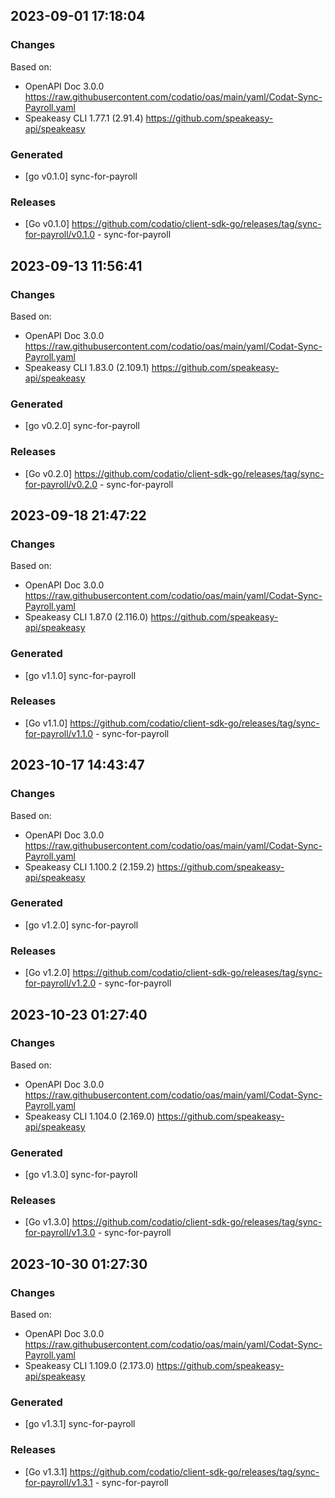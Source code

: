 

## 2023-09-01 17:18:04
### Changes
Based on:
- OpenAPI Doc 3.0.0 https://raw.githubusercontent.com/codatio/oas/main/yaml/Codat-Sync-Payroll.yaml
- Speakeasy CLI 1.77.1 (2.91.4) https://github.com/speakeasy-api/speakeasy
### Generated
- [go v0.1.0] sync-for-payroll
### Releases
- [Go v0.1.0] https://github.com/codatio/client-sdk-go/releases/tag/sync-for-payroll/v0.1.0 - sync-for-payroll

## 2023-09-13 11:56:41
### Changes
Based on:
- OpenAPI Doc 3.0.0 https://raw.githubusercontent.com/codatio/oas/main/yaml/Codat-Sync-Payroll.yaml
- Speakeasy CLI 1.83.0 (2.109.1) https://github.com/speakeasy-api/speakeasy
### Generated
- [go v0.2.0] sync-for-payroll
### Releases
- [Go v0.2.0] https://github.com/codatio/client-sdk-go/releases/tag/sync-for-payroll/v0.2.0 - sync-for-payroll

## 2023-09-18 21:47:22
### Changes
Based on:
- OpenAPI Doc 3.0.0 https://raw.githubusercontent.com/codatio/oas/main/yaml/Codat-Sync-Payroll.yaml
- Speakeasy CLI 1.87.0 (2.116.0) https://github.com/speakeasy-api/speakeasy
### Generated
- [go v1.1.0] sync-for-payroll
### Releases
- [Go v1.1.0] https://github.com/codatio/client-sdk-go/releases/tag/sync-for-payroll/v1.1.0 - sync-for-payroll

## 2023-10-17 14:43:47
### Changes
Based on:
- OpenAPI Doc 3.0.0 https://raw.githubusercontent.com/codatio/oas/main/yaml/Codat-Sync-Payroll.yaml
- Speakeasy CLI 1.100.2 (2.159.2) https://github.com/speakeasy-api/speakeasy
### Generated
- [go v1.2.0] sync-for-payroll
### Releases
- [Go v1.2.0] https://github.com/codatio/client-sdk-go/releases/tag/sync-for-payroll/v1.2.0 - sync-for-payroll

## 2023-10-23 01:27:40
### Changes
Based on:
- OpenAPI Doc 3.0.0 https://raw.githubusercontent.com/codatio/oas/main/yaml/Codat-Sync-Payroll.yaml
- Speakeasy CLI 1.104.0 (2.169.0) https://github.com/speakeasy-api/speakeasy
### Generated
- [go v1.3.0] sync-for-payroll
### Releases
- [Go v1.3.0] https://github.com/codatio/client-sdk-go/releases/tag/sync-for-payroll/v1.3.0 - sync-for-payroll

## 2023-10-30 01:27:30
### Changes
Based on:
- OpenAPI Doc 3.0.0 https://raw.githubusercontent.com/codatio/oas/main/yaml/Codat-Sync-Payroll.yaml
- Speakeasy CLI 1.109.0 (2.173.0) https://github.com/speakeasy-api/speakeasy
### Generated
- [go v1.3.1] sync-for-payroll
### Releases
- [Go v1.3.1] https://github.com/codatio/client-sdk-go/releases/tag/sync-for-payroll/v1.3.1 - sync-for-payroll